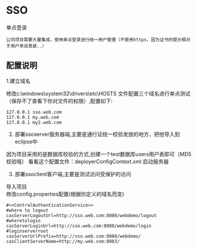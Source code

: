 # SSO
单点登录

    公司项目需要大量集成，使用单点登录进行统一用户管理（不使用https，因为证书的提示框对于用户来说真是..）  

## 配置说明  

  1.建立域名
  
  修改c:\windows\system32\drivers\etc\HOSTS 文件配置三个域名进行单点测试 （保存不了查看下你对文件的权限）,配置如下:  
  
    127.0.0.1 sso.web.com  
    127.0.0.1 my.web.com  
    127.0.0.1 my2.web.com  
  
  2. 部署ssoserver服务器端,主要是通行证统一校验发放的地方，把他导入到eclipse中
    
  因为项目采用的是数据库校验的方式,创建一个test数据库users用户表即可（MD5校验哦）  看看这个配置文件：deployerConfigContext.xml
 启动服务器
  
  3. 部署ssoclient客户端,主要是测试访问受保护的访问  
  
   导入项目    
   修改config.properties配置(根据你定义的域名而变)


  ```
  #<<CentralAuthenticationService>>
  #where to logout
  casServerLogoutUrl=http://sso.web.com:8080/webdemo/logout
  #wheretologin
  casServerLoginUrl=http://sso.web.com:8080/webdemo/login
  #loginserverroot
  casServerUrlPrefix=http://sso.web.com:8080/webdemo/
  casClientServerName=http://my.web.com:8083/
  ```
